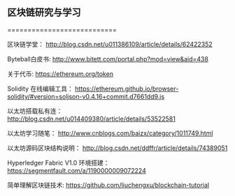 ## 区块链研究与学习
===========================

区块链学堂： http://blog.csdn.net/u011386109/article/details/62422352 <br>

Byteball白皮书: http://www.bitett.com/portal.php?mod=view&aid=438 <br>

关于代币: https://ethereum.org/token

Solidity 在线编辑工具： https://ethereum.github.io/browser-solidity/#version=soljson-v0.4.16+commit.d7661dd9.js

以太坊搭载私有连：
http://blog.csdn.net/u014409380/article/details/53522581

以太坊学习随笔：
http://www.cnblogs.com/baizx/category/1011749.html 

以太坊源码区块结构说明：
http://blog.csdn.net/ddffr/article/details/74389051

Hyperledger Fabric V1.0 环境搭建：
https://segmentfault.com/a/1190000009072224

简单理解区块链技术: 
https://github.com/liuchengxu/blockchain-tutorial
